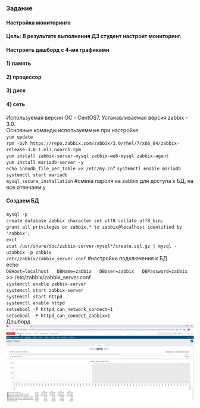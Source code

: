 ### Задание
#### Настройка мониторинга
#### Цель: В результате выполнения ДЗ студент настроит мониторинг.
#### Настроить дашборд с 4-мя графиками
#### 1) память
#### 2) процессор
#### 3) диск
#### 4) сеть
Используемая версия ОС - CentOS7. Устанавливаемая версия zabbix - 3.0.  
Основные команды используеммые при настройке  
`yum update`    
`rpm -Uvh https://repo.zabbix.com/zabbix/3.0/rhel/7/x86_64/zabbix-release-3.0-1.el7.noarch.rpm`  
`yum install zabbix-server-mysql zabbix-web-mysql zabbix-agent`  
`yum install mariadb-server -y`  
`echo innodb_file_per_table >> /etc/my.cnf`
`systemctl enable mariadb`
`systemctl start mariadb`  
`mysql_secure_installation` #смена пароля на zabbix для доступа к БД, на все отвечаем y
#### Создаем БД  
`mysql -p`  
`create database zabbix character set utf8 collate utf8_bin;`  
`grant all privileges on zabbix.* to zabbix@localhost identified by 'zabbix';`  
`exit`  
`zcat /usr/share/doc/zabbix-server-mysql*/create.sql.gz | mysql -uzabbix -p zabbix`  
`/etc/zabbix/zabbix_server.conf` #настройки подключения к БД  
echo   
`DBHost=localhost  
DBName=zabbix  
DBUser=zabbix  
DBPassword=zabbix` >> /etc/zabbix/zabbix_server.conf  
`systemctl enable zabbix-server`  
`systemctl start zabbix-server`    
`systemctl start httpd`  
`systemctl enable httpd`       
`setsebool -P httpd_can_network_connect=1`  
`setsebool -P httpd_can_connect_zabbix=1`   
Дэшборд  
![picture5](https://github.com/Andrey874/manual_kernel_update/blob/master/HW18/2.jpg)
